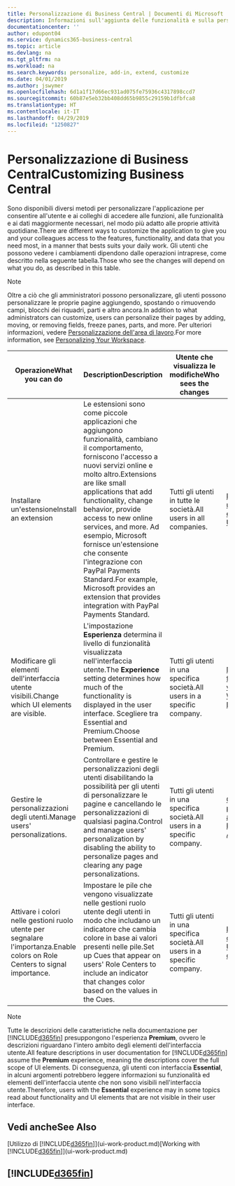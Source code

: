 ```yaml
---
title: Personalizzazione di Business Central | Documenti di Microsoft
description: Informazioni sull'aggiunta delle funzionalità e sulla personalizzazione di Business Central.
documentationcenter: ''
author: edupont04
ms.service: dynamics365-business-central
ms.topic: article
ms.devlang: na
ms.tgt_pltfrm: na
ms.workload: na
ms.search.keywords: personalize, add-in, extend, customize
ms.date: 04/01/2019
ms.author: jswymer
ms.openlocfilehash: 6d1a1f17d66ec931ad075fe75936c4317898ccd7
ms.sourcegitcommit: 60b87e5eb32bb408dd65b9855c29159b1dfbfca8
ms.translationtype: HT
ms.contentlocale: it-IT
ms.lasthandoff: 04/29/2019
ms.locfileid: "1250827"
---
```

# <a name="customizing-business-central"></a><span data-ttu-id="a97c6-103">Personalizzazione di Business Central</span><span class="sxs-lookup"><span data-stu-id="a97c6-103">Customizing Business Central</span></span>
<span data-ttu-id="a97c6-104">Sono disponibili diversi metodi per personalizzare l'applicazione per consentire all'utente e ai colleghi di accedere alle funzioni, alle funzionalità e ai dati maggiormente necessari, nel modo più adatto alle proprie attività quotidiane.</span><span class="sxs-lookup"><span data-stu-id="a97c6-104">There are different ways to customize the application to give you and your colleagues access to the features, functionality, and data that you need most, in a manner that bests suits your daily work.</span></span> <span data-ttu-id="a97c6-105">Gli utenti che possono vedere i cambiamenti dipendono dalle operazioni intraprese, come descritto nella seguente tabella.</span><span class="sxs-lookup"><span data-stu-id="a97c6-105">Those who see the changes will depend on what you do, as described in this table.</span></span>

> [!NOTE]
> <span data-ttu-id="a97c6-106">Oltre a ciò che gli amministratori possono personalizzare, gli utenti possono personalizzare le proprie pagine aggiungendo, spostando o rimuovendo campi, blocchi dei riquadri, parti e altro ancora.</span><span class="sxs-lookup"><span data-stu-id="a97c6-106">In addition to what administrators can customize, users can personalize their pages by adding, moving, or removing fields, freeze panes, parts, and more.</span></span> <span data-ttu-id="a97c6-107">Per ulteriori informazioni, vedere [Personalizzazione dell'area di lavoro](ui-personalization-user.md).</span><span class="sxs-lookup"><span data-stu-id="a97c6-107">For more information, see [Personalizing Your Workspace](ui-personalization-user.md).</span></span>

| <span data-ttu-id="a97c6-108">Operazione</span><span class="sxs-lookup"><span data-stu-id="a97c6-108">What you can do</span></span>    |  <span data-ttu-id="a97c6-109">Description</span><span class="sxs-lookup"><span data-stu-id="a97c6-109">Description</span></span>  |  <span data-ttu-id="a97c6-110">Utente che visualizza le modifiche</span><span class="sxs-lookup"><span data-stu-id="a97c6-110">Who sees the changes</span></span>  |  <span data-ttu-id="a97c6-111">Ulteriori informazioni</span><span class="sxs-lookup"><span data-stu-id="a97c6-111">More information</span></span>  |
|-----|---------------|---------|-------|
|<span data-ttu-id="a97c6-112">Installare un'estensione</span><span class="sxs-lookup"><span data-stu-id="a97c6-112">Install an extension</span></span>|<span data-ttu-id="a97c6-113">Le estensioni sono come piccole applicazioni che aggiungono funzionalità, cambiano il comportamento, forniscono l'accesso a nuovi servizi online e molto altro.</span><span class="sxs-lookup"><span data-stu-id="a97c6-113">Extensions are like small applications that add functionality, change behavior, provide access to new online services, and more.</span></span> <span data-ttu-id="a97c6-114">Ad esempio, Microsoft fornisce un'estensione che consente l'integrazione con PayPal Payments Standard.</span><span class="sxs-lookup"><span data-stu-id="a97c6-114">For example, Microsoft provides an extension that provides integration with PayPal Payments Standard.</span></span>|<span data-ttu-id="a97c6-115">Tutti gli utenti in tutte le società.</span><span class="sxs-lookup"><span data-stu-id="a97c6-115">All users in all companies.</span></span>|[<span data-ttu-id="a97c6-116">Personalizzazione utilizzando le estensioni</span><span class="sxs-lookup"><span data-stu-id="a97c6-116">Customizing Using Extensions</span></span>](ui-extensions.md)|
|<span data-ttu-id="a97c6-117">Modificare gli elementi dell'interfaccia utente visibili.</span><span class="sxs-lookup"><span data-stu-id="a97c6-117">Change which UI elements are visible.</span></span>|<span data-ttu-id="a97c6-118">L'impostazione **Esperienza** determina il livello di funzionalità visualizzata nell'interfaccia utente.</span><span class="sxs-lookup"><span data-stu-id="a97c6-118">The **Experience** setting determines how much of the functionality is displayed in the user interface.</span></span> <span data-ttu-id="a97c6-119">Scegliere tra Essential and Premium.</span><span class="sxs-lookup"><span data-stu-id="a97c6-119">Choose between Essential and Premium.</span></span>|<span data-ttu-id="a97c6-120">Tutti gli utenti in una specifica società.</span><span class="sxs-lookup"><span data-stu-id="a97c6-120">All users in a specific company.</span></span>|[<span data-ttu-id="a97c6-121">Modifica delle funzionalità visualizzate</span><span class="sxs-lookup"><span data-stu-id="a97c6-121">Changing Which Features are Displayed</span></span>](ui-experiences.md)|
|<span data-ttu-id="a97c6-122">Gestire le personalizzazioni degli utenti.</span><span class="sxs-lookup"><span data-stu-id="a97c6-122">Manage users' personalizations.</span></span>|<span data-ttu-id="a97c6-123">Controllare e gestire le personalizzazioni degli utenti disabilitando la possibilità per gli utenti di personalizzare le pagine e cancellando le personalizzazioni di qualsiasi pagina.</span><span class="sxs-lookup"><span data-stu-id="a97c6-123">Control and manage users' personalization by disabling the ability to personalize pages and clearing any page personalizations.</span></span>|<span data-ttu-id="a97c6-124">Tutti gli utenti in una specifica società.</span><span class="sxs-lookup"><span data-stu-id="a97c6-124">All users in a specific company.</span></span>|[<span data-ttu-id="a97c6-125">Gestione della personalizzazione come amministratore</span><span class="sxs-lookup"><span data-stu-id="a97c6-125">Managing Personalization as an Administrator</span></span>](ui-personalization-manage.md)|
|<span data-ttu-id="a97c6-126">Attivare i colori nelle gestioni ruolo utente per segnalare l'importanza.</span><span class="sxs-lookup"><span data-stu-id="a97c6-126">Enable colors on Role Centers to signal importance.</span></span>|<span data-ttu-id="a97c6-127">Impostare le pile che vengono visualizzate nelle gestioni ruolo utente degli utenti in modo che includano un indicatore che cambia colore in base ai valori presenti nelle pile.</span><span class="sxs-lookup"><span data-stu-id="a97c6-127">Set up Cues that appear on users' Role Centers to include an indicator that changes color based on the values in the Cues.</span></span>|<span data-ttu-id="a97c6-128">Tutti gli utenti in una specifica società.</span><span class="sxs-lookup"><span data-stu-id="a97c6-128">All users in a specific company.</span></span>|[<span data-ttu-id="a97c6-129">Impostare un indicatore colorato nelle pile</span><span class="sxs-lookup"><span data-stu-id="a97c6-129">Setting Up a Colored Indicator on Cues</span></span>](admin-how-set-up-colored-indicator-on-cues.md)|

> [!NOTE]
> <span data-ttu-id="a97c6-130">Tutte le descrizioni delle caratteristiche nella documentazione per [!INCLUDE[d365fin](includes/d365fin_md.md)] presuppongono l'esperienza **Premium**, ovvero le descrizioni riguardano l'intero ambito degli elementi dell'interfaccia utente.</span><span class="sxs-lookup"><span data-stu-id="a97c6-130">All feature descriptions in user documentation for [!INCLUDE[d365fin](includes/d365fin_md.md)] assume the **Premium** experience, meaning the descriptions cover the full scope of UI elements.</span></span> <span data-ttu-id="a97c6-131">Di conseguenza, gli utenti con interfaccia **Essential**, in alcuni argomenti potrebbero leggere informazioni su funzionalità ed elementi dell'interfaccia utente che non sono visibili nell'interfaccia utente.</span><span class="sxs-lookup"><span data-stu-id="a97c6-131">Therefore, users with the **Essential** experience may in some topics read about functionality and UI elements that are not visible in their user interface.</span></span>

## <a name="see-also"></a><span data-ttu-id="a97c6-132">Vedi anche</span><span class="sxs-lookup"><span data-stu-id="a97c6-132">See Also</span></span>
<span data-ttu-id="a97c6-133">[Utilizzo di [!INCLUDE[d365fin](includes/d365fin_md.md)]](ui-work-product.md)</span><span class="sxs-lookup"><span data-stu-id="a97c6-133">[Working with [!INCLUDE[d365fin](includes/d365fin_md.md)]](ui-work-product.md)</span></span>  

## [!INCLUDE[d365fin](includes/free_trial_md.md)]  
